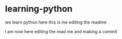# learning-python
we learn python here
this is me editing the readme

i am now here editing the read me and making a commit
